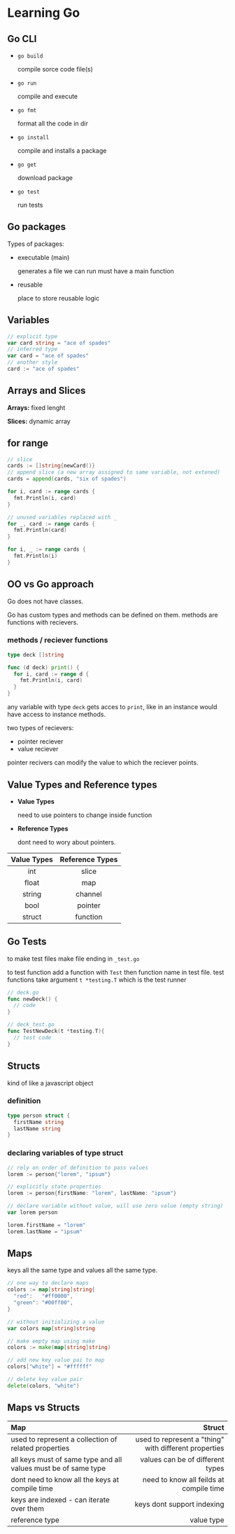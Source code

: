 # Learning Go

## Go CLI

- `go build`

  compile sorce code file(s)

- `go run`

  compile and execute

- `go fmt`

  format all the code in dir

- `go install`

  compile and installs a package

- `go get`

  download package

- `go test`

  run tests

## Go packages

Types of packages:

- executable (main)

  generates a file we can run must have a main function

- reusable

  place to store reusable logic

## Variables

```go
// explicit type
var card string = "ace of spades"
// inferred type
var card = "ace of spades"
// another style
card := "ace of spades"
```

## Arrays and Slices

**Arrays:** fixed lenght

**Slices:** dynamic array

## for range

```go
// slice
cards := []string{newCard()}
// append slice (a new array assigned to same variable, not extened)
cards = append(cards, "six of spades")

for i, card := range cards {
  fmt.Println(i, card)
}

// unused variables replaced with _
for _, card := range cards {
  fmt.Println(card)
}

for i, _ := range cards {
  fmt.Println(i)
}
```

## OO vs Go approach

Go does not have classes.

Go has custom types and methods can be defined on them. methods are functions with recievers.

### methods / reciever functions

```go
type deck []string

func (d deck) print() {
  for i, card := range d {
    fmt.Println(i, card)
  }
}
```

any variable with type `deck` gets acces to `print`, like in an instance would have access to instance methods.

two types of recievers:

- pointer reciever
- value reciever

pointer recivers can modify the value to which the reciever points.

## Value Types and Reference types

- **Value Types**

  need to use pointers to change inside function

- **Reference Types**

  dont need to wory about pointers.

| Value Types | Reference Types |
| :---------: | :-------------: |
|     int     |      slice      |
|    float    |       map       |
|   string    |     channel     |
|    bool     |     pointer     |
|   struct    |    function     |

## Go Tests

to make test files make file ending in `_test.go`

to test function add a function with `Test` then function name in test file. test functions take argument `t *testing.T` which is the test runner

```go
// deck.go
func newDeck() {
  // code
}

// deck_test.go
func TestNewDeck(t *testing.T){
  // test code
}
```

## Structs

kind of like a javascript object

### definition

```go
type person struct {
  firstName string
  lastName string
}
```

### declaring variables of type struct

```go
// rely on order of definition to pass values
lorem := person{"lorem", "ipsum"}

// explicitly state properties
lorem := person{firstName: "lorem", lastName: "ipsum"}

// declare variable without value, will use zero value (empty string)
var lorem person

lorem.firstName = "lorem"
lorem.lastName = "ipsum"
```

## Maps

keys all the same type and values all the same type.

```go
// one way to declare maps
colors := map[string]string{
  "red":   "#ff0000",
  "green": "#00ff00",
}

// without initializing a value
var colors map[string]string

// make empty map using make
colors := make(map[string]string)

// add new key value pai to map
colors["white"] = "#ffffff"

// delete key value pair
delete(colors, "white")
```

## Maps vs Structs

| Map                                                            |                                                Struct |
| :------------------------------------------------------------- | ----------------------------------------------------: |
| used to represent a collection of related properties           | used to represent a "thing" with different properties |
| all keys must of same type and all values must be of same type |                      values can be of different types |
| dont need to know all the keys at compile time                 |               need to know all feilds at compile time |
| keys are indexed - can iterate over them                       |                            keys dont support indexing |
| reference type                                                 |                                            value type |
